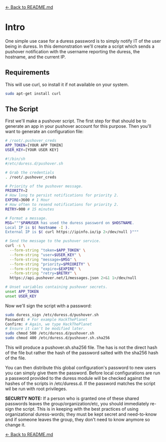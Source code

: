 [<- Back to README.md](../../README.md)
# Intro

One simple use case for a duress password is to simply notify IT of the user being in duress. In this demonstration we'll create a script which sends a pushover notification with the username reporting the duress, the hostname, and the current IP.

## Requirements

This will use curl, so install it if not available on your system.

```bash
sudo apt-get install curl
```

## The Script

First we'll make a pushover script. The first step for that should be to generate an app in your pushover account for this purpose. Then you'll want to generate an configuration file:

```bash
# /root/.pushover_creds
APP_TOKEN=[YOUR APP TOKEN]
USER_KEY=[YOUR USER KEY]
```

```bash
#!/bin/sh
#/etc/duress.d/pushover.sh

# Grab the credentials
. /root/.pushover_creds

# Priority of the pushover message.
PRIORITY=2
# How long to persist notifications for priority 2.
EXPIRE=3600 # 1 Hour
# How often to resend notifications for priority 2.
RETRY=900 # 15 minutes

# Format a message.
MSG="""$PAMUSER has used the duress password on $HOSTNAME.
Local IP is $( hostname -I ).
External IP is $( curl https://ipinfo.io/ip 2>/dev/null )"""

# Send the message to the pushover service.
curl -s \
  --form-string "token=$APP_TOKEN" \
  --form-string "user=$USER_KEY" \
  --form-string "message=$MSG" \
  --form-string "priority=$PRIORITY" \
  --form-string "expire=$EXPIRE" \
  --form-string "retry=$RETRY" \
  https://api.pushover.net/1/messages.json 2>&1 1>/dev/null

# Unset variables containing pushover secrets.
unset APP_TOKEN
unset USER_KEY
```

Now we'll sign the script with a password:

```bash
sudo duress_sign /etc/duress.d/pushover.sh
Password: # For example HackThePlanet
Confirm: # Again, we type HackThePlanet
# Ensure it can't be modified later.
sudo chmod 500 /etc/duress.d/pushover.sh
sudo chmod 400 /etc/duress.d/pushover.sh.sha256
```

This will produce a pushover.sh.sha256 file. The has is not the direct hash of the file but rather the hash of the password salted with the sha256 hash of the file.

You can then distribute this global configuration's password to new users you can simply give them the password. Before local configurations are run a password provided to the duress module will be checked against the hashes of the scripts in /etc/duress.d. If the password matches the script wil be run with root privileges.

**SECURITY NOTE:** If a person who is granted one of these shared passwords leaves the group/organization/etc, you should immediately re-sign the script. This is in keeping with the best practices of using organizational duress-words; they must be kept secret and need-to-know and if someone leaves the group, they don't need to know anymore so change it.

[<- Back to README.md](../../README.md)